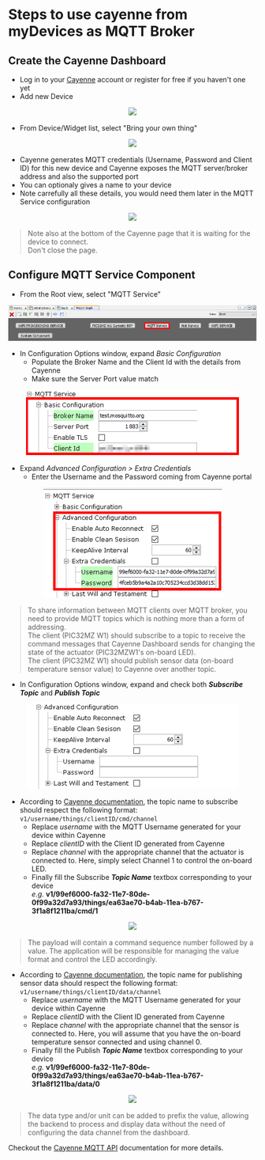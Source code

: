 # Steps to use cayenne from myDevices as MQTT Broker

## Create the Cayenne Dashboard

- Log in to your [Cayenne](https://cayenne.mydevices.com) account or register for free if you haven't one yet
- Add new Device
<p align="center">
<img src="resources/media/cayenne_add_new_device.png" width=222>
</p>

- From Device/Widget list, select "Bring your own thing"
<p align="center">
<img src="resources/media/cayenne_bring_your_own_thing.png" width=>
</p>

- Cayenne generates MQTT credentials (Username, Password and Client ID) for this new device and Cayenne exposes the MQTT server/broker address and also the supported port
- You can optionaly gives a name to your device
- Note carrefully all these details, you would need them later in the MQTT Service configuration
<p align="center">
<img src="resources/media/cayenne_mqtt_configuration.png" width=480>
</p>

> Note also at the bottom of the Cayenne page that it is waiting for the device to connect.\
Don't close the page.

## Configure MQTT Service Component

- From the Root view, select "MQTT Service"
<p align="center">
<img src="resources/media/mcc_select_mqtt_service.png" width=>
</p>

- In Configuration Options window, expand _Basic Configuration_
   - Populate the Broker Name and the Client Id with the details from Cayenne
   - Make sure the Server Port value match 
 <p align="center">
<img src="resources/media/mcc_configure_mqtt_service_01.png" width=>
</p>

- Expand _Advanced Configuration > Extra Credentials_
   - Enter the Username and the Password coming from Cayenne portal
<p align="center">
<img src="resources/media/mcc_configure_mqtt_service_05.png" width=>
</p>   

 > To share information between MQTT clients over MQTT broker, you need to provide MQTT topics which is nothing more than a form of addressing.\
The client (PIC32MZ W1) should subscribe to a topic to receive the command messages that Cayenne Dashboard sends for changing the state of the actuator (PIC32MZW1's on-board LED).\
The client (PIC32MZ W1) should publish sensor data (on-board temperature sensor value) to Cayenne over another topic.

- In Configuration Options window, expand and check both  **_Subscribe Topic_** and **_Publish Topic_**
<p align="center">
<img src="resources/media/mcc_configure_mqtt_service_02.png" width=>
</p>

- According to [Cayenne documentation](https://developers.mydevices.com/cayenne/docs/cayenne-mqtt-api/#cayenne-mqtt-api-mqtt-messaging-topics-receive-actuator-command), the topic name to subscribe should respect the following format:
  ```v1/username/things/clientID/cmd/channel```
   - Replace _username_ with the MQTT Username generated for your device within Cayenne
   - Replace _clientID_ with the Client ID generated from Cayenne
   - Replace _channel_ with the appropriate channel that the actuator is connected to. Here, simply select Channel 1 to control the on-board LED.
   - Finally fill the Subscribe **_Topic Name_** textbox corresponding to your device\
   _e.g._ **v1/99ef6000-fa32-11e7-80de-0f99a32d7a93/things/ea63ae70-b4ab-11ea-b767-3f1a8f1211ba/cmd/1**
<p align="center">
<img src="resources/media/mcc_configure_mqtt_service_03.png" width=>
</p>

> The payload will contain a command sequence number followed by a value. The application will be responsible for managing the value format and control the LED accordingly.

- According to [Cayenne documentation](https://developers.mydevices.com/cayenne/docs/cayenne-mqtt-api/#cayenne-mqtt-api-mqtt-messaging-topics-send-individual-sensor-data), the topic name for publishing sensor data should respect the following format:
```v1/username/things/clientID/data/channel```
  - Replace _username_ with the MQTT Username generated for your device within Cayenne
  - Replace _clientID_ with the Client ID generated from Cayenne
  - Replace _channel_ with the appropriate channel that the sensor is connected to. Here, you will assume that you have the on-board temperature sensor connected and using channel 0. 
  - Finally fill the Publish **_Topic Name_** textbox corresponding to your device\
  _e.g._ **v1/99ef6000-fa32-11e7-80de-0f99a32d7a93/things/ea63ae70-b4ab-11ea-b767-3f1a8f1211ba/data/0**
<p align="center">
<img src="resources/media/mcc_configure_mqtt_service_04.png" width=>
</p>  

> The data type and/or unit can be added to prefix the value, allowing the backend to process and display data without the need of configuring the data channel from the dashboard.

Checkout the [Cayenne MQTT API](https://developers.mydevices.com/cayenne/docs/cayenne-mqtt-api/#cayenne-mqtt-api) documentation for more details.

